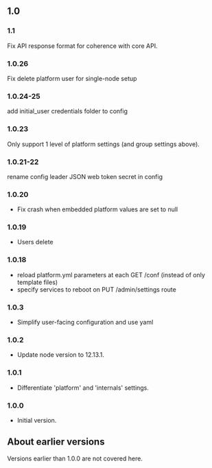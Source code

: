 ## 1.0

### 1.1

Fix API response format for coherence with core API.

### 1.0.26

Fix delete platform user for single-node setup

### 1.0.24-25

add initial_user credentials folder to config

### 1.0.23

Only support 1 level of platform settings (and group settings above).

### 1.0.21-22

rename config leader JSON web token secret in config

### 1.0.20

- Fix crash when embedded platform values are set to null

### 1.0.19

- Users delete

### 1.0.18

- reload platform.yml parameters at each GET /conf (instead of only template files)
- specify services to reboot on PUT /admin/settings route

### 1.0.3

- Simplify user-facing configuration and use yaml

### 1.0.2

- Update node version to 12.13.1.

### 1.0.1

- Differentiate 'platform' and 'internals' settings.

### 1.0.0

- Initial version.

## About earlier versions

Versions earlier than 1.0.0 are not covered here.
